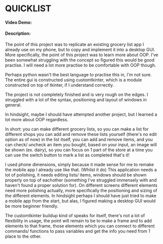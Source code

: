 # QUICKLIST
#### Video Demo:  <URL HERE>
#### Description:
The point of this project was to replicate an existing grocery list app I already use on my phone, but to copy and implement it into a desktop GUI.
More specifically, the point of this project was to learn more about OOP. I've been somewhat struggling with the concept so figured this would be good practise.
I will need a lot more practise to be comfortable with OOP though.

Perhaps python wasn't the best language to practise this in, I'm not sure.
The entire gui is constructed using customtkinter, which is a module constructed on top of tkinter, if I understand correctly.

The project is not completely finished and is very rough on the edges. I struggled with a lot of the syntax, positioning and layout of windows in general.

In hindsight, maybe I should have attempted another project, but I learned a lot more about OOP regardless.

In short:
you can make different grocery lists, so you can make a list for different shops
you can add and remove these lists yourself (there's no edit option as of now)
in the list itself, you can add and remove items, and you can check/ uncheck an item you bought, based on your input, an image will be shown (ex. dairy), so you can focus on 1 part of the store at a time
you can use the switch button to mark a list as completed
that's it!

I used phone dimensions, simply because it made sense for me to remake the mobile app I already use like that. (Whilst it do)
This application needs a lot of polishing, it needs editing lists/ items, windows should be shown properly on top of eachother (something I've struggled immensely with and haven't found a proper solution for).
On different screens different elements need more polishing actually, more specifically the positioning and sizing of the different elements.
In hindsight perhaps I should have just tried to make a mobile app from the start, but alas, I figured making a desktop GUI would be more beginner friendly.

The customtkinter buildup kind of speaks for itself, there's not a lot of flexibility in usage, the point will remain to be to make a frame and to add elements to that frame, those elements which you can connect to different commands/ functions to pass variables and get the info you need from 1 place to the other.

